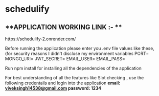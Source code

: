 # schedulify

<h2>**APPLICATION WORKING LINK :- **</h2> https://schedulify-2.onrender.com/


Before running the application please enter you .env file values like these, (for security reasons I didn't disclose my environment variables
PORT=
MONGO_URI=<your-mongodb-atlas-uri-for-nodejs>
JWT_SECRET=
EMAIL_USER=
EMAIL_PASS=

Run npm install for installing all the dependencies of the application

For best understanding of all the features like Slot checking , use the following credentails and login into the application
**email: viveksingh14538@gmail.com 
password: 1234**
